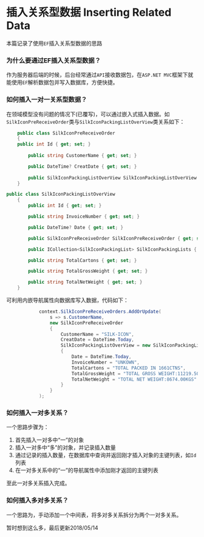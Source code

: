 # 插入关系型数据 Inserting Related Data
本篇记录了使用`EF`插入关系型数据的思路

### 为什么要通过EF插入关系型数据？
作为服务器后端的时候，后台经常通过`API`接收数据包，在`ASP.NET MVC`框架下就能使用`EF`解析数据包并写入数据库，方便快捷。

### 如何插入一对一关系型数据？
在领域模型没有问题的情况下(已覆写)，可以通过嵌入式插入数据。如`SilkIconPreReceiveOrder`类与`SilkIconPackingListOverView`类关系如下：
```c#
    public class SilkIconPreReceiveOrder
    {
	public int Id { get; set; }
        
        public string CustomerName { get; set; }

        public DateTime? CreatDate { get; set; }
        
        public SilkIconPackingListOverView SilkIconPackingListOverView { get; set; }    //与SilkIconPackingListOverView为一对一关系
    }
```

```c#
public class SilkIconPackingListOverView
	{
		public int Id { get; set; }

		public string InvoiceNumber { get; set; }

		public DateTime? Date { get; set; }

		public SilkIconPreReceiveOrder SilkIconPreReceiveOrder { get; set; }    //与SilkIconPreReceiveOrder为一对一关系

		public ICollection<SilkIconPackingList> SilkIconPackingLists { get; set; }

		public string TotalCartons { get; set; }

		public string TotalGrossWeight { get; set; }

		public string TotalNetWeight { get; set; }
	}
```

可利用内嵌导航属性向数据库写入数据，代码如下：
```c#
            context.SilkIconPreReceiveOrders.AddOrUpdate(
                s => s.CustomerName,
                new SilkIconPreReceiveOrder
                {
                    CustomerName = "SILK-ICON",
                    CreatDate = DateTime.Today,
                    SilkIconPackingListOverView = new SilkIconPackingListOverView   //内嵌一对一关系的对象，一个SilkIconPreReceiveOrder只对应一个SilkIconPackingListOverView
                    {
                        Date = DateTime.Today,
                        InvoiceNumber = "UNKOWN",
                        TotalCartons = "TOTAL PACKED IN 1661CTNS",
                        TotalGrossWeight = "TOTAL GROSS WEIGHT:11219.50KGS",
                        TotalNetWeight = "TOTAL NET WEIGHT:8674.00KGS"
                    }
                }
            );
```

### 如何插入一对多关系？
一个思路步骤为：

1. 首先插入一对多中“一”的对象
2. 插入一对多中“多”的对象，并记录插入数量
3. 通过记录的插入数量，在数据库中查询并返回刚才插入对象的主键列表，如`Id`列表
4. 在一对多关系中的“一”的导航属性中添加刚才返回的主键列表

至此一对多关系插入完成。

### 如何插入多对多关系？
一个思路为，手动添加一个中间表，将多对多关系拆分为两个一对多关系。

暂时想到这么多，最后更新2018/05/14
